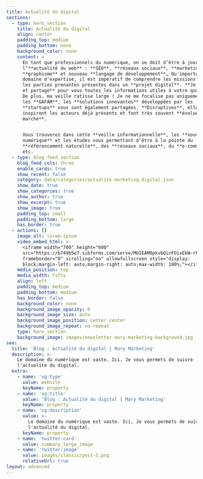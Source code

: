 ```yaml
---
title: Actualité du digital
sections:
  - type: hero_section
    title: Actualité du digital
    align: center
    padding_top: medium
    padding_bottom: none
    background_color: none
    content: >
      En tant que professionnels du numérique, on se doit d’être à jours sur
      l’**actualité du web** : **SEO**, **réseaux sociaux**, **marketing**,
      **graphisme** et nouveau **langage de développement**… Qu'importe votre
      domaine d'expertise, il est impératif de comprendre les missions de toutes
      les parties prenantes présentes dans un **projet digital**. **Je décrypte
      et partage** pour vous toutes les informations utiles à votre quotidien.
      De plus, ma veille ratisse large ! Je ne me focalise pas uniquement sur
      les **GAFAM**, les **solutions innovantes** développées par les
      **startups** vous sont également partagées. **Disruptives**, elles
      inspirent les acteurs déjà présents et font très souvent **évoluer leur
      marché**.


      Vous trouverez dans cette **veille informationnelle**, les **nouveautés du
      numérique** et les études vous permettant d’être à la pointe du
      **référencement naturelle**, des **réseaux sociaux**, du **e-commerce**,
      etc.
  - type: blog_feed_section
    blog_feed_cols: three
    enable_cards: true
    show_recent: false
    category: data/categories/actualite-marketing-digital.json
    show_date: true
    show_categories: true
    show_author: true
    show_excerpt: true
    show_image: true
    padding_top: small
    padding_bottom: large
    has_border: true
  - actions: []
    image_alt: lorem-ipsum
    video_embed_html: >-
      <iframe width="700" height="600"
      src="https://b749b5e7.sibforms.com/serve/MUIEAM0pkvbQinFOixEkW-rF_LkKDOef_kUfJGtk7R9-UfYGPAJ_DiiVnVBksDThZYDqnmeVL4MnotsgclA_AehybCmA3NKcWHLbbvdkKvG0n34T7OuHuIsL2dj3-o197_s8hEpdP9x5L2dDoMQzA-iDTR8VKjJg43Ng3XjNLA8_kzDtFQqaWLGl0KlowvrzGYQ-eObrny3EASDU"
      frameborder="0" scrolling="no" allowfullscreen style="display:
      block;margin-left: auto;margin-right: auto;max-width: 100%;"></iframe>
    media_position: top
    media_width: fifty
    align: left
    padding_top: medium
    padding_bottom: medium
    has_border: false
    background_color: none
    background_image_opacity: 0
    background_image_size: auto
    background_image_position: center center
    background_image_repeat: no-repeat
    type: hero_section
    background_image: images/newsletter-mary-marketing-background.jpg
seo:
  title: 'Blog : Actualité du digital ⎮ Mary Marketing'
  description: >-
    Le domaine du numérique est vaste. Ici, Je vous permets de suivre
    l'actualité du digital.
  extra:
    - name: 'og:type'
      value: website
      keyName: property
    - name: 'og:title'
      value: 'Blog : Actualité du digital ⎮ Mary Marketing'
      keyName: property
    - name: 'og:description'
      value: >-
        Le domaine du numérique est vaste. Ici, Je vous permets de suivre
        l'actualité du digital.
      keyName: property
    - name: 'twitter:card'
      value: summary_large_image
    - name: 'twitter:image'
      value: images/classic/post-5.png
      relativeUrl: true
layout: advanced
---
```

